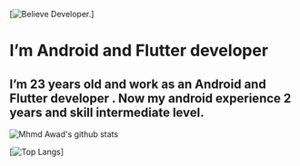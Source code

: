 [![Believe Developer.](https://miro.medium.com/proxy/1*zy5IG2inEQSqeWyPJ7vo-g.gif)]

# I’m  Android and Flutter developer
## I’m 23 years old and work as an Android and Flutter developer . Now my android experience 2 years and skill intermediate level.

![Mhmd Awad's github stats](https://github-readme-stats.vercel.app/api?username=MhmdAwad&show_icons=true&theme=radical)

[![Top Langs](https://github-readme-stats.vercel.app/api/top-langs/?username=MhmdAwad&layout=compact)]

